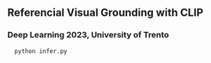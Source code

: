 ## Referencial Visual Grounding with CLIP
### Deep Learning 2023, University of Trento
```
  python infer.py
```
